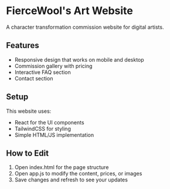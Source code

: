 # FierceWool's Art Website

A character transformation commission website for digital artists.

## Features
- Responsive design that works on mobile and desktop
- Commission gallery with pricing
- Interactive FAQ section
- Contact section

## Setup
This website uses:
- React for the UI components
- TailwindCSS for styling
- Simple HTML/JS implementation

## How to Edit
1. Open index.html for the page structure
2. Open app.js to modify the content, prices, or images
3. Save changes and refresh to see your updates
